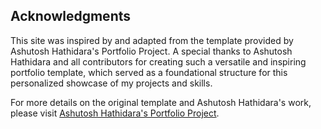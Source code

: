 ## Acknowledgments

This site was inspired by and adapted from the template provided by Ashutosh Hathidara's Portfolio Project. A special thanks to Ashutosh Hathidara and all contributors for creating such a versatile and inspiring portfolio template, which served as a foundational structure for this personalized showcase of my projects and skills.

For more details on the original template and Ashutosh Hathidara's work, please visit [Ashutosh Hathidara's Portfolio Project](https://github.com/ashutosh1919/masterPortfolio).
